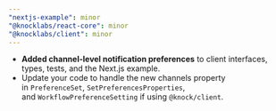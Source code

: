 ```yaml
---
"nextjs-example": minor
"@knocklabs/react-core": minor
"@knocklabs/client": minor
---
```


- **Added channel-level notification preferences** to client interfaces, types, tests, and the Next.js example.
- Update your code to handle the new channels property in `PreferenceSet`, `SetPreferencesProperties`, and `WorkflowPreferenceSetting` if using `@knock/client`.
